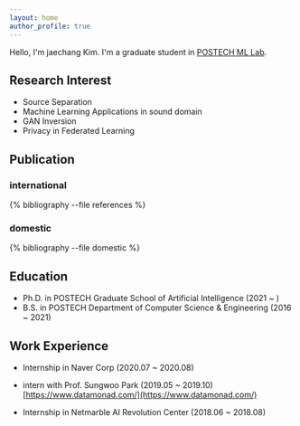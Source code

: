 ```yaml
---
layout: home
author_profile: true
---
```


Hello, I'm jaechang Kim. I'm a graduate student in [POSTECH ML Lab](http://ml.postech.ac.kr/).

## Research Interest

* Source Separation
* Machine Learning Applications in sound domain
* GAN Inversion
* Privacy in Federated Learning

## Publication

### international
{% bibliography --file references %}

### domestic
{% bibliography --file domestic %}

## Education

* Ph.D. in POSTECH Graduate School of Artificial Intelligence (2021 ~ )
* B.S. in POSTECH Department of Computer Science & Engineering (2016 ~ 2021)

## Work Experience

* Internship in Naver Corp (2020.07 ~ 2020.08)
* intern with Prof. Sungwoo Park (2019.05 ~ 2019.10)
    [https://www.datamonad.com/](https://www.datamonad.com/)

* Internship in Netmarble AI Revolution Center (2018.06 ~ 2018.08)

<!-- ## Awards

* 글로벌 핵심인재 양성지원 사업 우수성과 (우수상) (2021, IITP) 

* 2021학년도 인공지능대학원 대학원생 우수논문상 (최우수상) (2021, POSTECH AIGS) 

-->

